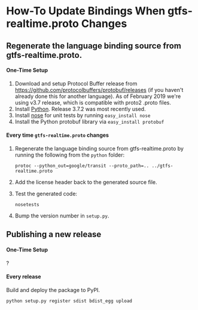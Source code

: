 # How-To Update Bindings When gtfs-realtime.proto Changes

## Regenerate the language binding source from gtfs-realtime.proto.

#### One-Time Setup

1. Download and setup Protocol Buffer release from https://github.com/protocolbuffers/protobuf/releases (if you haven't already done this for another language).  As of February 2019 we're using v3.7 release, which is compatible with proto2 .proto files.
1. Install [Python](https://www.python.org/downloads/). Release 3.7.2 was most recently used.
1. Install [nose](https://nose.readthedocs.io/en/latest/) for unit tests by running `easy_install nose`
1. Install the Python protobuf library via `easy_install protobuf`

#### Every time `gtfs-realtime.proto` changes

1. Regenerate the language binding source from gtfs-realtime.proto by running the following from the `python` folder:

    ```
    protoc --python_out=google/transit --proto_path=.. ../gtfs-realtime.proto
    ```

1. Add the license header back to the generated source file.

1. Test the generated code:

    ```
    nosetests
    ````

1. Bump the version number in `setup.py`.

## Publishing a new release

#### One-Time Setup

?

#### Every release

Build and deploy the package to PyPI.

```
python setup.py register sdist bdist_egg upload
```
